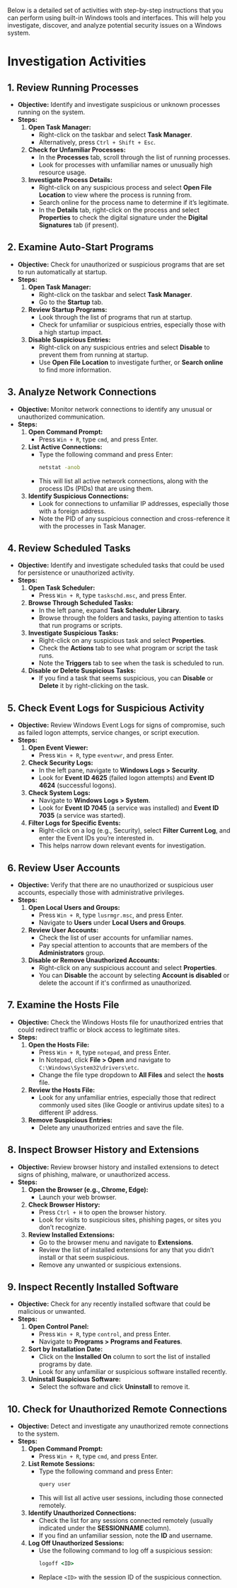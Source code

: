 Below is a detailed set of activities with step-by-step instructions that you can perform using built-in Windows tools and interfaces. This will help you investigate, discover, and analyze potential security issues on a Windows system.

# Investigation Activities

## 1. **Review Running Processes**
   - **Objective:** Identify and investigate suspicious or unknown processes running on the system.
   - **Steps:**
     1. **Open Task Manager:**
        - Right-click on the taskbar and select **Task Manager**.
        - Alternatively, press `Ctrl + Shift + Esc`.
     2. **Check for Unfamiliar Processes:**
        - In the **Processes** tab, scroll through the list of running processes.
        - Look for processes with unfamiliar names or unusually high resource usage.
     3. **Investigate Process Details:**
        - Right-click on any suspicious process and select **Open File Location** to view where the process is running from.
        - Search online for the process name to determine if it’s legitimate.
        - In the **Details** tab, right-click on the process and select **Properties** to check the digital signature under the **Digital Signatures** tab (if present).

## 2. **Examine Auto-Start Programs**
   - **Objective:** Check for unauthorized or suspicious programs that are set to run automatically at startup.
   - **Steps:**
     1. **Open Task Manager:**
        - Right-click on the taskbar and select **Task Manager**.
        - Go to the **Startup** tab.
     2. **Review Startup Programs:**
        - Look through the list of programs that run at startup.
        - Check for unfamiliar or suspicious entries, especially those with a high startup impact.
     3. **Disable Suspicious Entries:**
        - Right-click on any suspicious entries and select **Disable** to prevent them from running at startup.
        - Use **Open File Location** to investigate further, or **Search online** to find more information.

## 3. **Analyze Network Connections**
   - **Objective:** Monitor network connections to identify any unusual or unauthorized communication.
   - **Steps:**
     1. **Open Command Prompt:**
        - Press `Win + R`, type `cmd`, and press Enter.
     2. **List Active Connections:**
        - Type the following command and press Enter:
          ```cmd
          netstat -anob
          ```
        - This will list all active network connections, along with the process IDs (PIDs) that are using them.
     3. **Identify Suspicious Connections:**
        - Look for connections to unfamiliar IP addresses, especially those with a foreign address.
        - Note the PID of any suspicious connection and cross-reference it with the processes in Task Manager.

## 4. **Review Scheduled Tasks**
   - **Objective:** Identify and investigate scheduled tasks that could be used for persistence or unauthorized activity.
   - **Steps:**
     1. **Open Task Scheduler:**
        - Press `Win + R`, type `taskschd.msc`, and press Enter.
     2. **Browse Through Scheduled Tasks:**
        - In the left pane, expand **Task Scheduler Library**.
        - Browse through the folders and tasks, paying attention to tasks that run programs or scripts.
     3. **Investigate Suspicious Tasks:**
        - Right-click on any suspicious task and select **Properties**.
        - Check the **Actions** tab to see what program or script the task runs.
        - Note the **Triggers** tab to see when the task is scheduled to run.
     4. **Disable or Delete Suspicious Tasks:**
        - If you find a task that seems suspicious, you can **Disable** or **Delete** it by right-clicking on the task.

## 5. **Check Event Logs for Suspicious Activity**
   - **Objective:** Review Windows Event Logs for signs of compromise, such as failed logon attempts, service changes, or script execution.
   - **Steps:**
     1. **Open Event Viewer:**
        - Press `Win + R`, type `eventvwr`, and press Enter.
     2. **Check Security Logs:**
        - In the left pane, navigate to **Windows Logs > Security**.
        - Look for **Event ID 4625** (failed logon attempts) and **Event ID 4624** (successful logons).
     3. **Check System Logs:**
        - Navigate to **Windows Logs > System**.
        - Look for **Event ID 7045** (a service was installed) and **Event ID 7035** (a service was started).
     4. **Filter Logs for Specific Events:**
        - Right-click on a log (e.g., Security), select **Filter Current Log**, and enter the Event IDs you’re interested in.
        - This helps narrow down relevant events for investigation.

## 6. **Review User Accounts**
   - **Objective:** Verify that there are no unauthorized or suspicious user accounts, especially those with administrative privileges.
   - **Steps:**
     1. **Open Local Users and Groups:**
        - Press `Win + R`, type `lusrmgr.msc`, and press Enter.
        - Navigate to **Users** under **Local Users and Groups**.
     2. **Review User Accounts:**
        - Check the list of user accounts for unfamiliar names.
        - Pay special attention to accounts that are members of the **Administrators** group.
     3. **Disable or Remove Unauthorized Accounts:**
        - Right-click on any suspicious account and select **Properties**.
        - You can **Disable** the account by selecting **Account is disabled** or delete the account if it's confirmed as unauthorized.

## 7. **Examine the Hosts File**
   - **Objective:** Check the Windows Hosts file for unauthorized entries that could redirect traffic or block access to legitimate sites.
   - **Steps:**
     1. **Open the Hosts File:**
        - Press `Win + R`, type `notepad`, and press Enter.
        - In Notepad, click **File > Open** and navigate to `C:\Windows\System32\drivers\etc`.
        - Change the file type dropdown to **All Files** and select the **hosts** file.
     2. **Review the Hosts File:**
        - Look for any unfamiliar entries, especially those that redirect commonly used sites (like Google or antivirus update sites) to a different IP address.
     3. **Remove Suspicious Entries:**
        - Delete any unauthorized entries and save the file.

## 8. **Inspect Browser History and Extensions**
   - **Objective:** Review browser history and installed extensions to detect signs of phishing, malware, or unauthorized access.
   - **Steps:**
     1. **Open the Browser (e.g., Chrome, Edge):**
        - Launch your web browser.
     2. **Check Browser History:**
        - Press `Ctrl + H` to open the browser history.
        - Look for visits to suspicious sites, phishing pages, or sites you don’t recognize.
     3. **Review Installed Extensions:**
        - Go to the browser menu and navigate to **Extensions**.
        - Review the list of installed extensions for any that you didn’t install or that seem suspicious.
        - Remove any unwanted or suspicious extensions.

## 9. **Inspect Recently Installed Software**
   - **Objective:** Check for any recently installed software that could be malicious or unwanted.
   - **Steps:**
     1. **Open Control Panel:**
        - Press `Win + R`, type `control`, and press Enter.
        - Navigate to **Programs > Programs and Features**.
     2. **Sort by Installation Date:**
        - Click on the **Installed On** column to sort the list of installed programs by date.
        - Look for any unfamiliar or suspicious software installed recently.
     3. **Uninstall Suspicious Software:**
        - Select the software and click **Uninstall** to remove it.

## 10. **Check for Unauthorized Remote Connections**
   - **Objective:** Detect and investigate any unauthorized remote connections to the system.
   - **Steps:**
     1. **Open Command Prompt:**
        - Press `Win + R`, type `cmd`, and press Enter.
     2. **List Remote Sessions:**
        - Type the following command and press Enter:
          ```cmd
          query user
          ```
        - This will list all active user sessions, including those connected remotely.
     3. **Identify Unauthorized Connections:**
        - Check the list for any sessions connected remotely (usually indicated under the **SESSIONNAME** column).
        - If you find an unfamiliar session, note the **ID** and username.
     4. **Log Off Unauthorized Sessions:**
        - Use the following command to log off a suspicious session:
          ```cmd
          logoff <ID>
          ```
        - Replace `<ID>` with the session ID of the suspicious connection.

